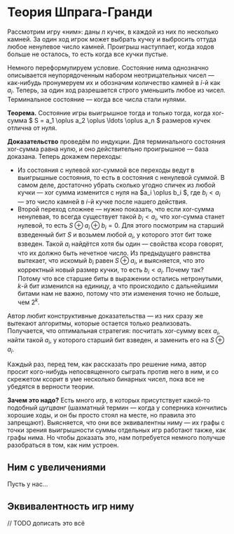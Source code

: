 # Теория Шпрага-Гранди

Рассмотрим игру «ним»: даны $n$ кучек, в каждой из них по несколько камней. За один ход игрок может выбрать кучку и выбросить оттуда любое ненулевое число камней. Проигрыш наступпает, когда ходов больше не осталось, то есть когда все кучки пустые.

Немного переформулируем условие. Состояние нима однозначно описывается неупорядоченным набором неотрицательных чисел — как-нибудь пронумеруем их и обозначим количество камней в $i$-й как $a_i$. Теперь, за один ход разрешается строго уменьшить любое из чисел. Терминальное состояние — когда все числа стали нулями.

**Теорема.** Состояние игры выигрышное тогда и только тогда, когда xor-сумма $ S = a_1 \oplus a_2 \oplus \ldots \oplus a_n $ размеров кучек отлична от нуля.

**Доказательство** проведём по индукции. Для терминального состояния xor-сумма равна нулю, и оно действительно проигрышное — база доказана. Теперь докажем переходы:

* Из состояния с нулевой xor-суммой все переходы ведут в выигрышные состояния, то есть в состояния с ненулевой суммой. В самом деле, достаточно убрать сколько угодно спичек из любой кучки — xor сумма изменится с нуля на $a_i \oplus b_i $, где $b_i < a_i$ — это число камней в $i$-й кучке после нашего действия.
* Второй переход сложнее — нужно показать, что если xor-сумма ненулевая, то всегда существует такой $b_i < a_i$, что xor-сумма станет нулевой, то есть $S \oplus a_i \oplus b_i = 0$. Для этого посмотрим на старший взведенный бит $S$ и возьмем любой $a_i$, у которого этот бит тоже взведен. Такой $a_i$ найдётся хотя бы один — свойства ксора говорят, что их должно быть нечетное число. Из предыдущего равнства вытекает, что искомый $b_i$ равен $S \oplus a_i$, и выясняется, что это корректный новый размер кучки, то есть $b_i < a_i$. Почему так? Потому что все старшие биты в выражении остались нетронутыми, $k$-й бит изменился на единицу, а что происходило с дальнейшими битами нам не важно, потому что эти изменения точно не больше, чем $2^k$.

Автор любит конструктивные доказательства — из них сразу же вытекают алгоритмы, которые остается только реализовать. Получается, что оптимальная стратегия: посчитать xor-сумму всех $a_i$, найти такой $a_i$, у которого старший бит взведен, и заменить его на $S \oplus a_i$.

Каждый раз, перед тем, как рассказать про решение нима, автор просит кого-нибудь непосвященного сыграть против него в ним, и со скрежетом ксорит в уме несколько бинарных чисел, пока все не убедятся в верности теории.

**Зачем это надо?** Есть много игр, в которых присутствует какой-то подобный *цугцванг* (шахматный термин — когда у соперника кончились хорошие ходы, и он бы просто стоял на месте, но правила это запрещают). Выясняется, что они все эквивалентны ниму — их графы с точки зрения выигрышности суммы отдельных игр работают также, как графы нима. Но чтобы доказать это, нам потребуется немного получше разобраться в том, как ним устроен.

## Ним с увеличениями

Пусть у нас...

## Эквивалентность игр ниму

// TODO дописать это всё
